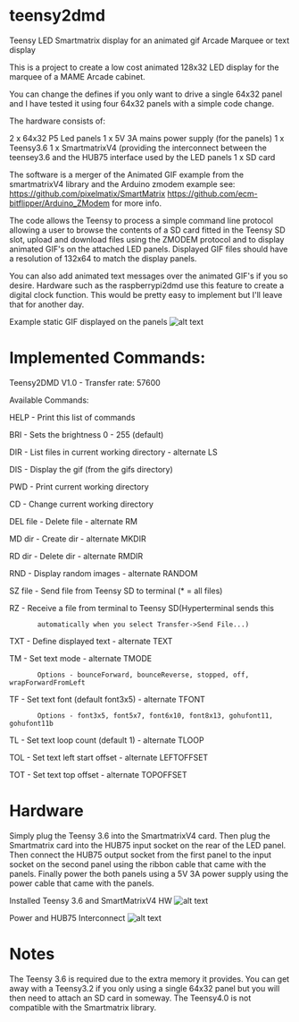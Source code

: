# teensy2dmd
Teensy LED Smartmatrix display for an animated gif Arcade Marquee or text display


This is a project to create a low cost animated 128x32 LED display for the marquee of a MAME Arcade cabinet.

You can change the defines if you only want to drive a single 64x32 panel and I have tested it using four 64x32 
panels with a simple code change.

The hardware consists of:

  2 x 64x32 P5 Led panels
  1 x 5V 3A mains power supply (for the panels)
  1 x Teensy3.6
  1 x SmartmatrixV4 (providing the interconnect between the teensey3.6 and the HUB75 interface used by the LED panels
  1 x SD card

The software is  a merger of the Animated GIF example from the smartmatrixV4 library and the Arduino zmodem example see:
	https://github.com/pixelmatix/SmartMatrix
	https://github.com/ecm-bitflipper/Arduino_ZModem
for more info.


The code allows the Teensy to process a simple command line protocol allowing a user to browse the contents of
a SD card fitted in the Teensy SD slot, upload and download files using the ZMODEM protocol and to display
animated GIF's on the attached LED panels. Displayed GIF files should have a resolution of 132x64 to match the
display panels.


You can also add animated text messages over the animated GIF's if you so desire. Hardware such as the raspberrypi2dmd
use this feature to create a digital clock function. This would be pretty easy to implement but I'll leave that for another
day.

Example static GIF displayed on the panels
![alt text](https://github.com/gi1mic/teensy2dmd/blob/master/photos/street-fighter.jpg " Example static GIF displayed on the panels")


# Implemented Commands:

Teensy2DMD V1.0 - Transfer rate: 57600

Available Commands:

HELP     - Print this list of commands

BRI      - Sets the brightness 0 - 255 (default)

DIR      - List files in current working directory - alternate LS

DIS <gif>- Display the gif (from the gifs directory)

PWD      - Print current working directory

CD       - Change current working directory

DEL file - Delete file - alternate RM

MD  dir  - Create dir - alternate MKDIR

RD  dir  - Delete dir - alternate RMDIR

RND      - Display random images - alternate RANDOM

SZ  file - Send file from Teensy SD to terminal (* = all files)

RZ       - Receive a file from terminal to Teensy SD(Hyperterminal sends this

           automatically when you select Transfer->Send File...)

TXT      - Define displayed text - alternate TEXT

TM       - Set text mode  - alternate TMODE

           Options - bounceForward, bounceReverse, stopped, off, wrapForwardFromLeft

TF       - Set text font (default font3x5) - alternate TFONT

           Options - font3x5, font5x7, font6x10, font8x13, gohufont11, gohufont11b

TL       - Set text loop count (default 1) - alternate TLOOP

TOL      - Set text left start offset - alternate LEFTOFFSET

TOT      - Set text top offset - alternate TOPOFFSET



# Hardware
Simply plug the Teensy 3.6 into the SmartmatrixV4 card. Then plug the Smartmatrix card into the HUB75 input socket on the rear of the LED panel.
Then connect the HUB75 output socket from the first panel to the input socket on the second panel using the ribbon cable that came with the panels.
Finally power the both panels using a 5V 3A power supply using the power cable that came with the panels. 

Installed Teensy 3.6 and SmartMatrixV4 HW
![alt text](https://github.com/gi1mic/teensy2dmd/blob/master/photos/Installed%20Hardware.JPG " Installed Teensy 3.6 and SmartMatrixV4 HW")

Power and HUB75 Interconnect
![alt text](https://github.com/gi1mic/teensy2dmd/blob/master/photos/Pwr%20%26%20interconnect.jpg " Power and HUB75 Interconnect")


# Notes
The Teensy 3.6 is required due to the extra memory it provides. You can get away with a Teensy3.2 if you only using
a single 64x32 panel but you will then need to attach an SD card in someway. The Teensy4.0 is not compatible with the Smartmatrix library.

